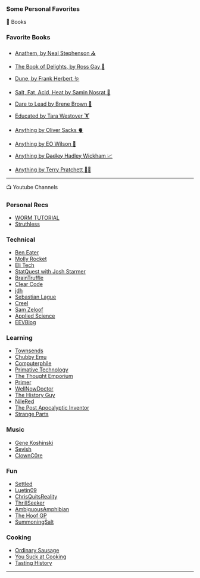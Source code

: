 ### Some Personal Favorites

  📖 Books

  ### Favorite Books
  - [Anathem, by Neal Stephenson ⛪]()
  - [The Book of Delights, by Ross Gay 🌻]()
  - [Dune, by Frank Herbert 🪱]()
  - [Salt, Fat, Acid, Heat by Samin Nosrat 🧂]()
  - [Dare to Lead by Brene Brown 💝]()
  - [Educated by Tara Westover 🏋️]()
  
  - [Anything by Oliver Sacks 🫀]()
  - [Anything by EO Wilson 🐜]()
  - [Anything by <del>Dadley</del> Hadley Wickham 📈]()
  - [Anything by Terry Pratchett 🧙‍♂️]()

  
  <hr>  




   📺 Youtube Channels
  
  ### Personal Recs
  - [WORM TUTORIAL](https://www.youtube.com/c/WormTutorial)
  - [Struthless](https://www.youtube.com/c/struthless)

  ### Technical
  - [Ben Eater](https://www.youtube.com/c/BenEater)
  - [Molly Rocket](https://www.youtube.com/c/MollyRocket)
  - [Eli Tech](https://www.youtube.com/channel/UCLqBEpeQPZTdhCd0nHWIf6g)
  - [StatQuest with Josh Starmer](https://www.youtube.com/c/joshstarmer)
  - [BrainTruffle](https://www.youtube.com/c/braintruffle)
  - [Clear Code](https://www.youtube.com/c/ClearCode)
  - [jdh](https://www.youtube.com/c/jdhvideo)
  - [Sebastian Lague](https://www.youtube.com/c/SebastianLague)
  - [Creel](https://www.youtube.com/c/WhatsACreel)
  - [Sam Zeloof](https://www.youtube.com/c/SamZeloof)
  - [Applied Science](https://www.youtube.com/c/AppliedScience)
  - [EEVBlog](https://www.youtube.com/c/EevblogDave)

  ### Learning
  - [Townsends](https://www.youtube.com/user/jastownsendandson)
  - [Chubby Emu](https://www.youtube.com/c/ChubbyemuGames)
  - [Computerphile](https://www.youtube.com/user/Computerphile)
  - [Primative Technology](https://www.youtube.com/channel/UCAL3JXZSzSm8AlZyD3nQdBA)
  - [The Thought Emporium](https://www.youtube.com/c/thethoughtemporium)
  - [Primer](https://www.youtube.com/c/PrimerLearning)
  - [WellNowDoctor](https://www.youtube.com/channel/UCQJ9ScBRv2QSAmfw6oVYcZQ)
  - [The History Guy](https://www.youtube.com/c/TheHistoryGuyChannel)
  - [NileRed](https://www.youtube.com/c/NileRed)
  - [The Post Apocalyptic Inventor](https://www.youtube.com/c/ThePostApocalypticInventor)
  - [Strange Parts](https://www.youtube.com/c/StrangeParts)

  
  ### Music
  - [Gene Koshinski](https://www.youtube.com/c/GeneKoshinski80)
  - [Sevish](https://www.youtube.com/c/Sevish)
  - [ClownC0re](https://www.youtube.com/user/ClownC0re)

  ### Fun
  - [Settled](https://www.youtube.com/c/Settledrs)
  - [Luetin09](https://www.youtube.com/c/Luetin09)
  - [ChrisQuitsReality](https://www.youtube.com/c/ChrisQuitsReality)
  - [ThrillSeeker](https://www.youtube.com/c/ThrillSeekerVR)
  - [AmbiguousAmphibian](https://www.youtube.com/c/ambiguousamphibian)
  - [The Hoof GP](https://www.youtube.com/c/TheHoofGP)
  - [SummoningSalt](https://www.youtube.com/c/SummoningSalt)
  
  ### Cooking
  - [Ordinary Sausage](https://www.youtube.com/c/OrdinarySausage)
  - [You Suck at Cooking](https://www.youtube.com/c/yousuckatcooking)
  - [Tasting History](https://www.youtube.com/c/TastingHistory)


  <hr>

